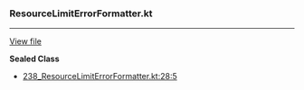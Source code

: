 ### ResourceLimitErrorFormatter.kt
---
[View file](../../precision_analyzed/238_ResourceLimitErrorFormatter.kt)

**Sealed Class**

 - [238_ResourceLimitErrorFormatter.kt:28:5](../../precision_analyzed/238_ResourceLimitErrorFormatter.kt#L28)

